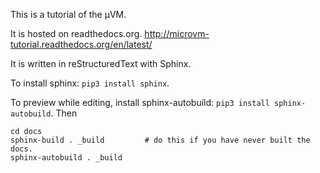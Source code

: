 This is a tutorial of the µVM.

It is hosted on readthedocs.org. http://microvm-tutorial.readthedocs.org/en/latest/

It is written in reStructuredText with Sphinx.

To install sphinx: `pip3 install sphinx`.

To preview while editing, install sphinx-autobuild: `pip3 install
sphinx-autobuild`. Then

```
cd docs
sphinx-build . _build         # do this if you have never built the docs.
sphinx-autobuild . _build
```

<!--
vim: tw=80
-->
